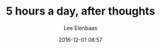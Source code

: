---
layout: "post"
title: "5 hours a day, after thoughts"
date: "2016-12-01 08:57"
author: Lee Elenbaas
---